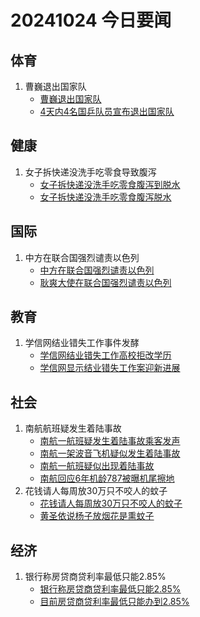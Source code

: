 # 20241024 今日要闻

## 体育
1. 曹巍退出国家队
	- [曹巍退出国家队](https://www.google.com/search?q=%E6%9B%B9%E5%B7%8D%E9%80%80%E5%87%BA%E5%9B%BD%E5%AE%B6%E9%98%9F)
	- [4天内4名国乒队员宣布退出国家队](https://www.google.com/search?q=4%E5%A4%A9%E5%86%854%E5%90%8D%E5%9B%BD%E4%B9%92%E9%98%9F%E5%91%98%E5%AE%A3%E5%B8%83%E9%80%80%E5%87%BA%E5%9B%BD%E5%AE%B6%E9%98%9F)
## 健康
1. 女子拆快递没洗手吃零食导致腹泻
	- [女子拆快递没洗手吃零食腹泻到脱水](https://www.google.com/search?q=%E5%A5%B3%E5%AD%90%E6%8B%86%E5%BF%AB%E9%80%92%E6%B2%A1%E6%B4%97%E6%89%8B%E5%90%83%E9%9B%B6%E9%A3%9F%E8%85%B9%E6%B3%BB%E5%88%B0%E8%84%B1%E6%B0%B4)
	- [女子拆快递没洗手吃零食腹泻脱水](https://www.google.com/search?q=%E5%A5%B3%E5%AD%90%E6%8B%86%E5%BF%AB%E9%80%92%E6%B2%A1%E6%B4%97%E6%89%8B%E5%90%83%E9%9B%B6%E9%A3%9F%E8%85%B9%E6%B3%BB%E8%84%B1%E6%B0%B4)
## 国际
1. 中方在联合国强烈谴责以色列
	- [中方在联合国强烈谴责以色列](https://www.google.com/search?q=%E4%B8%AD%E6%96%B9%E5%9C%A8%E8%81%94%E5%90%88%E5%9B%BD%E5%BC%BA%E7%83%88%E8%B0%B4%E8%B4%A3%E4%BB%A5%E8%89%B2%E5%88%97)
	- [耿爽大使在联合国强烈谴责以色列](https://www.google.com/search?q=%E8%80%BF%E7%88%BD%E5%A4%A7%E4%BD%BF%E5%9C%A8%E8%81%94%E5%90%88%E5%9B%BD%E5%BC%BA%E7%83%88%E8%B0%B4%E8%B4%A3%E4%BB%A5%E8%89%B2%E5%88%97)
## 教育
1. 学信网结业错失工作事件发酵
	- [学信网结业错失工作高校拒改学历](https://www.google.com/search?q=%E5%AD%A6%E4%BF%A1%E7%BD%91%E7%BB%93%E4%B8%9A%E9%94%99%E5%A4%B1%E5%B7%A5%E4%BD%9C%E9%AB%98%E6%A0%A1%E6%8B%92%E6%94%B9%E5%AD%A6%E5%8E%86)
	- [学信网显示结业错失工作案迎新进展](https://www.google.com/search?q=%E5%AD%A6%E4%BF%A1%E7%BD%91%E6%98%BE%E7%A4%BA%E7%BB%93%E4%B8%9A%E9%94%99%E5%A4%B1%E5%B7%A5%E4%BD%9C%E6%A1%88%E8%BF%8E%E6%96%B0%E8%BF%9B%E5%B1%95)
## 社会
1. 南航航班疑发生着陆事故
	- [南航一航班疑发生着陆事故乘客发声](https://www.google.com/search?q=%E5%8D%97%E8%88%AA%E4%B8%80%E8%88%AA%E7%8F%AD%E7%96%91%E5%8F%91%E7%94%9F%E7%9D%80%E9%99%86%E4%BA%8B%E6%95%85%E4%B9%98%E5%AE%A2%E5%8F%91%E5%A3%B0)
	- [南航一架波音飞机疑似发生着陆事故](https://www.google.com/search?q=%E5%8D%97%E8%88%AA%E4%B8%80%E6%9E%B6%E6%B3%A2%E9%9F%B3%E9%A3%9E%E6%9C%BA%E7%96%91%E4%BC%BC%E5%8F%91%E7%94%9F%E7%9D%80%E9%99%86%E4%BA%8B%E6%95%85)
	- [南航一航班疑似出现着陆事故](https://www.google.com/search?q=%E5%8D%97%E8%88%AA%E4%B8%80%E8%88%AA%E7%8F%AD%E7%96%91%E4%BC%BC%E5%87%BA%E7%8E%B0%E7%9D%80%E9%99%86%E4%BA%8B%E6%95%85)
	- [南航回应6年机龄787被曝机尾擦地](https://www.google.com/search?q=%E5%8D%97%E8%88%AA%E5%9B%9E%E5%BA%946%E5%B9%B4%E6%9C%BA%E9%BE%84787%E8%A2%AB%E6%9B%9D%E6%9C%BA%E5%B0%BE%E6%93%A6%E5%9C%B0)
1. 花钱请人每周放30万只不咬人的蚊子
	- [花钱请人每周放30万只不咬人的蚊子](https://www.google.com/search?q=%E8%8A%B1%E9%92%B1%E8%AF%B7%E4%BA%BA%E6%AF%8F%E5%91%A8%E6%94%BE30%E4%B8%87%E5%8F%AA%E4%B8%8D%E5%92%AC%E4%BA%BA%E7%9A%84%E8%9A%8A%E5%AD%90)
	- [黄圣依说杨子放烟花是熏蚊子](https://www.google.com/search?q=%E9%BB%84%E5%9C%A3%E4%BE%9D%E8%AF%B4%E6%9D%A8%E5%AD%90%E6%94%BE%E7%83%9F%E8%8A%B1%E6%98%AF%E7%86%8F%E8%9A%8A%E5%AD%90)
## 经济
1. 银行称房贷商贷利率最低只能2.85%
	- [银行称房贷商贷利率最低只能2.85%](https://www.google.com/search?q=%E9%93%B6%E8%A1%8C%E7%A7%B0%E6%88%BF%E8%B4%B7%E5%95%86%E8%B4%B7%E5%88%A9%E7%8E%87%E6%9C%80%E4%BD%8E%E5%8F%AA%E8%83%BD2.85%25)
	- [目前房贷商贷利率最低只能办到2.85%](https://www.google.com/search?q=%E7%9B%AE%E5%89%8D%E6%88%BF%E8%B4%B7%E5%95%86%E8%B4%B7%E5%88%A9%E7%8E%87%E6%9C%80%E4%BD%8E%E5%8F%AA%E8%83%BD%E5%8A%9E%E5%88%B02.85%25)
